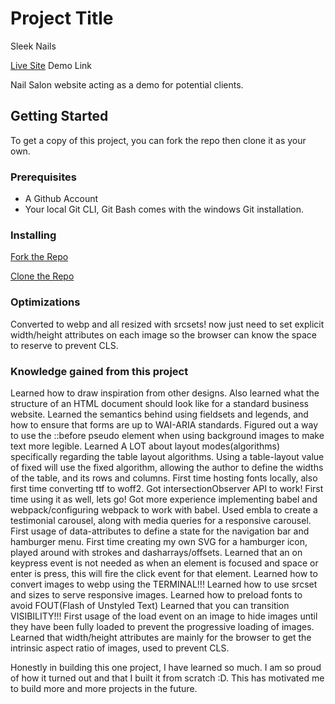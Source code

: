 # Project Title
Sleek Nails

[Live Site](https://takingcareofme.netlify.app) Demo Link

Nail Salon website acting as a demo for potential clients.

## Getting Started

To get a copy of this project, you can fork the repo then clone it as your own.

### Prerequisites
- A Github Account
- Your local Git CLI, Git Bash comes with the windows Git installation.

### Installing

[Fork the Repo](https://github.com/octocat/Spoon-Knife)

[Clone the Repo](https://docs.github.com/en/repositories/creating-and-managing-repositories/cloning-a-repository)

### Optimizations
Converted to webp and all resized with srcsets! now just need to set explicit width/height attributes on each image so the browser can know the space to reserve to prevent CLS.

### Knowledge gained from this project
Learned how to draw inspiration from other designs. Also learned what the structure of an HTML document should look like for a standard business website. 
Learned the semantics behind using fieldsets and legends, and how to ensure that forms are up to WAI-ARIA standards.
Figured out a way to use the ::before pseudo element when using background images to make text more legible.
Learned A LOT about layout modes(algorithms) specifically regarding the table layout algorithms. Using a table-layout value of fixed will use the fixed algorithm, allowing the author to define the widths of the table, and its rows and columns.
First time hosting fonts locally, also first time converting ttf to woff2.
Got intersectionObserver API to work! First time using it as well, lets go!
Got more experience implementing babel and webpack/configuring webpack to work with babel.
Used embla to create a testimonial carousel, along with media queries for a responsive carousel.
First usage of data-attributes to define a state for the navigation bar and hamburger menu.
First time creating my own SVG for a hamburger icon, played around with strokes and dasharrays/offsets.
Learned that an on keypress event is not needed as when an element is focused and space or enter is press, this will fire the click event for that element.
Learned how to convert images to webp using the TERMINAL!!!
Learned how to use srcset and sizes to serve responsive images. 
Learned how to preload fonts to avoid FOUT(Flash of Unstyled Text)
Learned that you can transition VISIBILITY!!!
First usage of the load event on an image to hide images until they have been fully loaded to prevent the progressive loading of images.
Learned that width/height attributes are mainly for the browser to get the intrinsic aspect ratio of images, used to prevent CLS.

Honestly in building this one project, I have learned so much. I am so proud of how it turned out and that I built it from scratch :D. This has motivated me to build more and more projects in the future.
